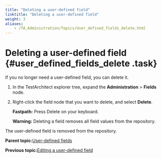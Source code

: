 ```yaml
--- 
title: "Deleting a user-defined field"
linktitle: "Deleting a user-defined field"
weight: 3
aliases: 
    - /TA_Administration/Topics/User_defined_fields_delete.html
---
```

# Deleting a user-defined field {#user_defined_fields_delete .task}

If you no longer need a user-defined field, you can delete it.

1.  In the TestArchitect explorer tree, expand the **Administration** \> **Fields** node.

2.  Right-click the field node that you want to delete, and select **Delete**.

    **Fastpath:** Press Delete on your keyboard.

    **Warning:** Deleting a field removes all field values from the repository.


The user-defined field is removed from the repository.

**Parent topic:**[User-defined fields](../../TA_Administration/Topics/User_defined_fields.html)

**Previous topic:**[Editing a user-defined field](../../TA_Administration/Topics/User_defined_fields_edit.html)

